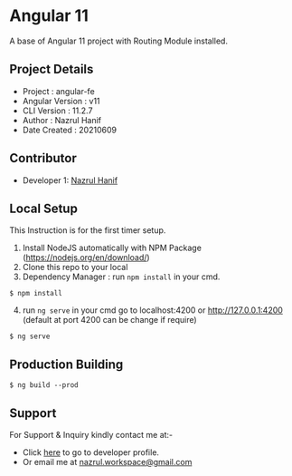 Angular 11
=================

A base of Angular 11 project with Routing Module installed.

## Project Details
- Project : angular-fe
- Angular Version : v11
- CLI Version : 11.2.7
- Author : Nazrul Hanif
- Date Created : 20210609

## Contributor

- Developer 1: [Nazrul Hanif](https://github.com/lordnaz)

## Local Setup

This Instruction is for the first timer setup.

1. Install NodeJS automatically with NPM Package (https://nodejs.org/en/download/)
2. Clone this repo to your local
3. Dependency Manager : run `npm install` in your cmd. 
```
$ npm install
```
4. run `ng serve` in your cmd go to localhost:4200 or http://127.0.0.1:4200 (default at port 4200 can be change if require)
```
$ ng serve
```

## Production Building

```
$ ng build --prod
```

## Support 

For Support & Inquiry kindly contact me at:-

- Click [here](https://github.com/lordnaz) to go to developer profile.
- Or email me at nazrul.workspace@gmail.com